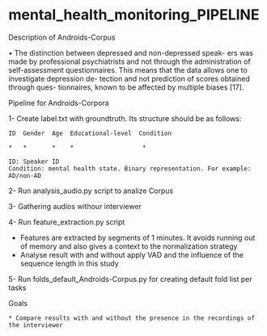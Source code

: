 # mental_health_monitoring_PIPELINE
Description of Androids-Corpus

• The distinction between depressed and non-depressed speak-
ers was made by professional psychiatrists and not through
the administration of self-assessment questionnaires. This
means that the data allows one to investigate depression de-
tection and not prediction of scores obtained through ques-
tionnaires, known to be affected by multiple biases [17].

Pipeline for Androids-Corpora

1- Create label.txt with groundtruth. Its structure should be as follows:

    ID  Gender  Age  Educational-level  Condition
    
    *   *       *    *                   *
     
    ID: Speaker ID
    Condition: mental health state. Binary representation. For example: AD/non-AD

2- Run analysis_audio.py script to analize Corpus

3- Gathering audios withour interviewer

4- Run feature_extraction.py script
  * Features are extracted by segments of 1 minutes. It avoids running out of memory and also gives a context to the normalization strategy
  * Analyse result with and without apply VAD and the influence of the sequence length in this study

5- Run folds_default_Androids-Corpus.py for creating default fold list per tasks


Goals

    * Compare results with and without the presence in the recordings of the interviewer